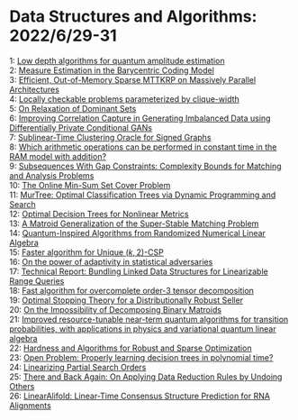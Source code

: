 # Data Structures and Algorithms: 2022/6/29-31  
1: [Low depth algorithms for quantum amplitude estimation](https://doi.org/10.48550/arXiv.2012.03348)  
2: [Measure Estimation in the Barycentric Coding Model](https://doi.org/10.48550/arXiv.2201.12195)  
3: [Efficient, Out-of-Memory Sparse MTTKRP on Massively Parallel  Architectures](https://doi.org/10.48550/arXiv.2201.12523)  
4: [Locally checkable problems parameterized by clique-width](https://doi.org/10.48550/arXiv.2203.02992)  
5: [On Relaxation of Dominant Sets](https://doi.org/10.48550/arXiv.2206.13773)  
6: [Improving Correlation Capture in Generating Imbalanced Data using  Differentially Private Conditional GANs](https://doi.org/10.48550/arXiv.2206.13787)  
7: [Sublinear-Time Clustering Oracle for Signed Graphs](https://doi.org/10.48550/arXiv.2206.13813)  
8: [Which arithmetic operations can be performed in constant time in the RAM  model with addition?](https://doi.org/10.48550/arXiv.2206.13851)  
9: [Subsequences With Gap Constraints: Complexity Bounds for Matching and  Analysis Problems](https://doi.org/10.48550/arXiv.2206.13896)  
10: [The Online Min-Sum Set Cover Problem](https://doi.org/10.48550/arXiv.2003.02161)  
11: [MurTree: Optimal Classification Trees via Dynamic Programming and Search](https://doi.org/10.48550/arXiv.2007.12652)  
12: [Optimal Decision Trees for Nonlinear Metrics](https://doi.org/10.48550/arXiv.2009.06921)  
13: [A Matroid Generalization of the Super-Stable Matching Problem](https://doi.org/10.48550/arXiv.2010.03820)  
14: [Quantum-Inspired Algorithms from Randomized Numerical Linear Algebra](https://doi.org/10.48550/arXiv.2011.04125)  
15: [Faster algorithm for Unique $(k,2)$-CSP](https://doi.org/10.48550/arXiv.2110.03122)  
16: [On the power of adaptivity in statistical adversaries](https://doi.org/10.48550/arXiv.2111.10352)  
17: [Technical Report: Bundling Linked Data Structures for Linearizable Range  Queries](https://doi.org/10.48550/arXiv.2201.00874)  
18: [Fast algorithm for overcomplete order-3 tensor decomposition](https://doi.org/10.48550/arXiv.2202.06442)  
19: [Optimal Stopping Theory for a Distributionally Robust Seller](https://doi.org/10.48550/arXiv.2206.02477)  
20: [On the Impossibility of Decomposing Binary Matroids](https://doi.org/10.48550/arXiv.2206.12896)  
21: [Improved resource-tunable near-term quantum algorithms for transition  probabilities, with applications in physics and variational quantum linear  algebra](https://doi.org/10.48550/arXiv.2206.14213)  
22: [Hardness and Algorithms for Robust and Sparse Optimization](https://doi.org/10.48550/arXiv.2206.14354)  
23: [Open Problem: Properly learning decision trees in polynomial time?](https://doi.org/10.48550/arXiv.2206.14431)  
24: [Linearizing Partial Search Orders](https://doi.org/10.48550/arXiv.2206.14556)  
25: [There and Back Again: On Applying Data Reduction Rules by Undoing Others](https://doi.org/10.48550/arXiv.2206.14698)  
26: [LinearAlifold: Linear-Time Consensus Structure Prediction for RNA  Alignments](https://doi.org/10.48550/arXiv.2206.14794)  
